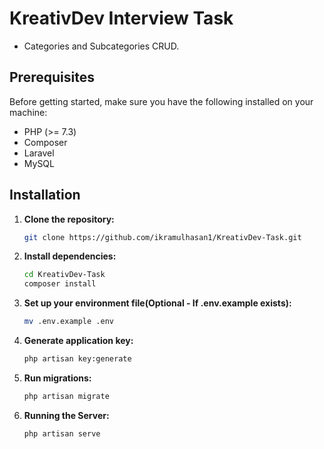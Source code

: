 # KreativDev Interview Task

- Categories and Subcategories CRUD.

## Prerequisites

Before getting started, make sure you have the following installed on your machine:

- PHP (>= 7.3)
- Composer
- Laravel
- MySQL

## Installation

1. **Clone the repository:**

   ```bash
   git clone https://github.com/ikramulhasan1/KreativDev-Task.git
   ```
   
2. **Install dependencies:**

   ```bash
   cd KreativDev-Task
   composer install
   ```
   
3. **Set up your environment file(Optional - If .env.example exists):**

   ```bash
   mv .env.example .env
   ```

4. **Generate application key:**

    ```bash
    php artisan key:generate
    ```

5. **Run migrations:**

    ```bash
    php artisan migrate
    ```

6. **Running the Server:**

    ```bash
    php artisan serve
    ```

   
